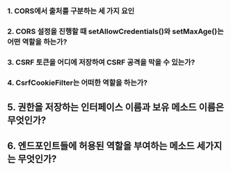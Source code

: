 ### 1. CORS에서 출처를 구분하는 세 가지 요인

### 2. CORS 설정을 진행할 때 setAllowCredentials()와 setMaxAge()는 어떤 역할을 하는가?

### 3. CSRF 토큰을 어디에 저장하여 CSRF 공격을 막을 수 있는가?

### 4. CsrfCookieFilter는 어떠한 역할을 하는가?

## 5. 권한을 저장하는 인터페이스 이름과 보유 메소드 이름은 무엇인가?

## 6. 엔드포인트들에 허용된 역할을 부여하는 메소드 세가지는 무엇인가?
